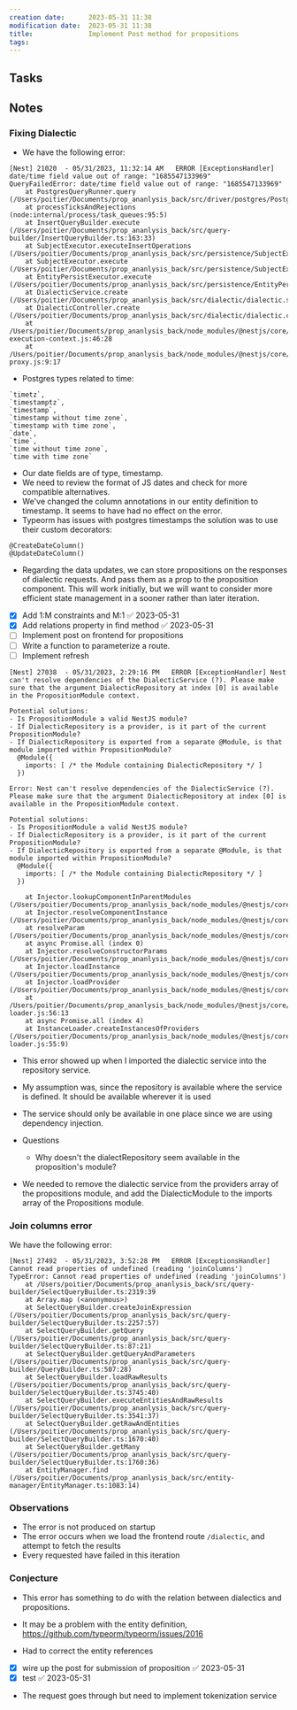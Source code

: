 ```yaml
---
creation date:		2023-05-31 11:38
modification date:	2023-05-31 11:38
title: 				Implement Post method for propositions
tags:
---
```

## Tasks
## Notes
### Fixing Dialectic
* We have the following error:
```
[Nest] 21020  - 05/31/2023, 11:32:14 AM   ERROR [ExceptionsHandler] date/time field value out of range: "1685547133969"
QueryFailedError: date/time field value out of range: "1685547133969"
    at PostgresQueryRunner.query (/Users/poitier/Documents/prop_ananlysis_back/src/driver/postgres/PostgresQueryRunner.ts:299:19)
    at processTicksAndRejections (node:internal/process/task_queues:95:5)
    at InsertQueryBuilder.execute (/Users/poitier/Documents/prop_ananlysis_back/src/query-builder/InsertQueryBuilder.ts:163:33)
    at SubjectExecutor.executeInsertOperations (/Users/poitier/Documents/prop_ananlysis_back/src/persistence/SubjectExecutor.ts:434:42)
    at SubjectExecutor.execute (/Users/poitier/Documents/prop_ananlysis_back/src/persistence/SubjectExecutor.ts:137:9)
    at EntityPersistExecutor.execute (/Users/poitier/Documents/prop_ananlysis_back/src/persistence/EntityPersistExecutor.ts:182:21)
    at DialecticService.create (/Users/poitier/Documents/prop_ananlysis_back/src/dialectic/dialectic.service.ts:22:5)
    at DialecticController.create (/Users/poitier/Documents/prop_ananlysis_back/src/dialectic/dialectic.controller.ts:20:12)
    at /Users/poitier/Documents/prop_ananlysis_back/node_modules/@nestjs/core/router/router-execution-context.js:46:28
    at /Users/poitier/Documents/prop_ananlysis_back/node_modules/@nestjs/core/router/router-proxy.js:9:17
```

* Postgres types related to time:
```
`timetz`, 
`timestamptz`, 
`timestamp`, 
`timestamp without time zone`, 
`timestamp with time zone`, 
`date`, 
`time`, 
`time without time zone`, 
`time with time zone`
```

* Our date fields are of type, timestamp.
* We need to review the format of JS dates and check for more compatible alternatives.
* We've changed the column annotations in our entity definition to timestamp. It seems to have had no effect on the error.
* Typeorm has issues with postgres timestamps the solution was to use their custom decorators:
```
@CreateDateColumn()
@UpdateDateColumn()  
```
* Regarding the data updates, we can store propositions on the responses of dialectic requests. And pass them as a prop to the proposition component. This will work initially, but we will want to consider more efficient state management in a sooner rather than later iteration.

- [x] Add 1:M constraints and M:1 ✅ 2023-05-31
- [x] Add relations property in find method ✅ 2023-05-31
- [ ] Implement post on frontend for propositions
- [ ] Write a function to parameterize a route.
- [ ] Implement refresh 

```
[Nest] 27038  - 05/31/2023, 2:29:16 PM   ERROR [ExceptionHandler] Nest can't resolve dependencies of the DialecticService (?). Please make sure that the argument DialecticRepository at index [0] is available in the PropositionModule context.

Potential solutions:
- Is PropositionModule a valid NestJS module?
- If DialecticRepository is a provider, is it part of the current PropositionModule?
- If DialecticRepository is exported from a separate @Module, is that module imported within PropositionModule?
  @Module({
    imports: [ /* the Module containing DialecticRepository */ ]
  })

Error: Nest can't resolve dependencies of the DialecticService (?). Please make sure that the argument DialecticRepository at index [0] is available in the PropositionModule context.

Potential solutions:
- Is PropositionModule a valid NestJS module?
- If DialecticRepository is a provider, is it part of the current PropositionModule?
- If DialecticRepository is exported from a separate @Module, is that module imported within PropositionModule?
  @Module({
    imports: [ /* the Module containing DialecticRepository */ ]
  })

    at Injector.lookupComponentInParentModules (/Users/poitier/Documents/prop_ananlysis_back/node_modules/@nestjs/core/injector/injector.js:247:19)
    at Injector.resolveComponentInstance (/Users/poitier/Documents/prop_ananlysis_back/node_modules/@nestjs/core/injector/injector.js:200:33)
    at resolveParam (/Users/poitier/Documents/prop_ananlysis_back/node_modules/@nestjs/core/injector/injector.js:120:38)
    at async Promise.all (index 0)
    at Injector.resolveConstructorParams (/Users/poitier/Documents/prop_ananlysis_back/node_modules/@nestjs/core/injector/injector.js:135:27)
    at Injector.loadInstance (/Users/poitier/Documents/prop_ananlysis_back/node_modules/@nestjs/core/injector/injector.js:61:13)
    at Injector.loadProvider (/Users/poitier/Documents/prop_ananlysis_back/node_modules/@nestjs/core/injector/injector.js:88:9)
    at /Users/poitier/Documents/prop_ananlysis_back/node_modules/@nestjs/core/injector/instance-loader.js:56:13
    at async Promise.all (index 4)
    at InstanceLoader.createInstancesOfProviders (/Users/poitier/Documents/prop_ananlysis_back/node_modules/@nestjs/core/injector/instance-loader.js:55:9)
```

* This error showed up when I imported the dialectic service into the repository service.
* My assumption was, since the repository is available where the service is defined. It should be available wherever it is used
* The service should only be available in one place since we are using dependency injection.

* Questions
	* Why doesn't the dialectRepository seem available in the proposition's module?
* We needed to remove the dialectic service from the providers array of the propositions module, and add the DialecticModule to the imports array of the Propositions module.

### Join columns error
We have the following error:
```
[Nest] 27492  - 05/31/2023, 3:52:28 PM   ERROR [ExceptionsHandler] Cannot read properties of undefined (reading 'joinColumns')
TypeError: Cannot read properties of undefined (reading 'joinColumns')
    at /Users/poitier/Documents/prop_ananlysis_back/src/query-builder/SelectQueryBuilder.ts:2319:39
    at Array.map (<anonymous>)
    at SelectQueryBuilder.createJoinExpression (/Users/poitier/Documents/prop_ananlysis_back/src/query-builder/SelectQueryBuilder.ts:2257:57)
    at SelectQueryBuilder.getQuery (/Users/poitier/Documents/prop_ananlysis_back/src/query-builder/SelectQueryBuilder.ts:87:21)
    at SelectQueryBuilder.getQueryAndParameters (/Users/poitier/Documents/prop_ananlysis_back/src/query-builder/QueryBuilder.ts:507:28)
    at SelectQueryBuilder.loadRawResults (/Users/poitier/Documents/prop_ananlysis_back/src/query-builder/SelectQueryBuilder.ts:3745:40)
    at SelectQueryBuilder.executeEntitiesAndRawResults (/Users/poitier/Documents/prop_ananlysis_back/src/query-builder/SelectQueryBuilder.ts:3541:37)
    at SelectQueryBuilder.getRawAndEntities (/Users/poitier/Documents/prop_ananlysis_back/src/query-builder/SelectQueryBuilder.ts:1670:40)
    at SelectQueryBuilder.getMany (/Users/poitier/Documents/prop_ananlysis_back/src/query-builder/SelectQueryBuilder.ts:1760:36)
    at EntityManager.find (/Users/poitier/Documents/prop_ananlysis_back/src/entity-manager/EntityManager.ts:1083:14)
```
### Observations
* The error is not produced on startup
* The error occurs when we load the frontend route `/dialectic`, and attempt to fetch the results
* Every requested have failed in this iteration 
### Conjecture
* This error has something to do with the relation between dialectics and propositions. 
* It may be a problem with the entity definition, https://github.com/typeorm/typeorm/issues/2016

* Had to correct the entity references

- [x] wire up the post for submission of proposition ✅ 2023-05-31
- [x] test ✅ 2023-05-31
- The request goes through but need to implement tokenization service




